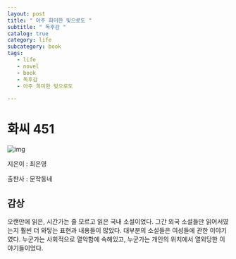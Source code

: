 ```yaml
---
layout: post
title: " 아주 희미한 빛으로도 "
subtitle: " 독후감 "
catalog: true
category: life
subcategory: book
tags:
   - life
   - novel
   - book
   - 독후감
   - 아주 희미한 빛으로도

---
```


# 화씨 451

![img](https://cdn.jsdelivr.net/gh/junsoopooh/junsoopooh.github.io/img/book/20240820.webp)

지은이 : 최은영

출판사 : 문학동네



## 감상

 오랜만에 읽은, 시간가는 줄 모르고 읽은 국내 소설이었다. 그간 외국 소설들만 읽어서였는지 훨씬 더 와닿는 표현과 내용들이 많았다. 대부분의 소설들은 여성들에 관한 이야기였다. 누군가는 사회적으로 열악함에 속해있고, 누군가는 개인의 위치에서 열외당한 이야기들이었다.

